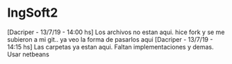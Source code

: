 # IngSoft2

[Dacriper - 13/7/19 - 14:00 hs] Los archivos no estan aqui. hice fork y se me subieron a mi git.. ya veo la forma de pasarlos aqui
[Dacriper - 13/7/19 - 14:15 hs] Las carpetas ya estan aqui. Faltan implementaciones y demas. Usar netbeans
